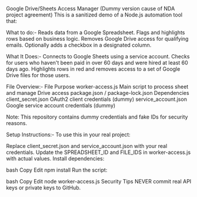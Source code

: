 Google Drive/Sheets Access Manager (Dummy version cause of NDA project agreement)
This is a sanitized demo of a Node.js automation tool that:

What to do:-
Reads data from a Google Spreadsheet.
Flags and highlights rows based on business logic.
Removes Google Drive access for qualifying emails.
Optionally adds a checkbox in a designated column.

What It Does:-
Connects to Google Sheets using a service account.
Checks for users who haven't been paid in over 60 days and were hired at least 60 days ago.
Highlights rows in red and removes access to a set of Google Drive files for those users.

File Overview:-
File	Purpose
worker-access.js	Main script to process sheet and manage Drive access
package.json / package-lock.json	Dependencies
client_secret.json	OAuth2 client credentials (dummy)
service_account.json	Google service account credentials (dummy)

Note: This repository contains dummy credentials and fake IDs for security reasons.

Setup Instructions:-
To use this in your real project:

Replace client_secret.json and service_account.json with your real credentials.
Update the SPREADSHEET_ID and FILE_IDS in worker-access.js with actual values.
Install dependencies:

bash
Copy
Edit
npm install
Run the script:

bash
Copy
Edit
node worker-access.js
Security Tips
NEVER commit real API keys or private keys to GitHub.


